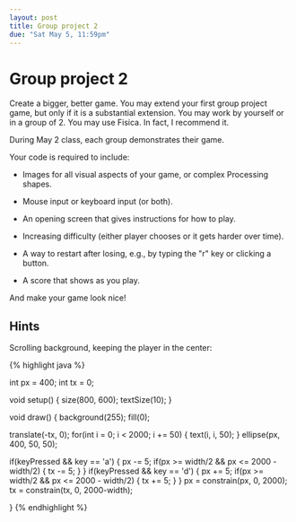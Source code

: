 ```yaml
---
layout: post
title: Group project 2
due: "Sat May 5, 11:59pm"
---
```


# Group project 2

Create a bigger, better game. You may extend your first group project game, but only if it is a substantial extension. You may work by yourself or in a group of 2. You may use Fisica. In fact, I recommend it.

During May 2 class, each group demonstrates their game.

Your code is required to include:

- Images for all visual aspects of your game, or complex Processing shapes.

- Mouse input or keyboard input (or both).

- An opening screen that gives instructions for how to play.

- Increasing difficulty (either player chooses or it gets harder over time).

- A way to restart after losing, e.g., by typing the "r" key or clicking a button.

- A score that shows as you play.
  
And make your game look nice!


## Hints

Scrolling background, keeping the player in the center:

{% highlight java %}

int px = 400;
int tx = 0;

void setup()
{
  size(800, 600);
  textSize(10);
}

void draw()
{
  background(255);
  fill(0);
  
  translate(-tx, 0);
  for(int i = 0; i < 2000; i += 50)
  {
    text(i, i, 50);
  }
  ellipse(px, 400, 50, 50);
  
  if(keyPressed && key == 'a')
  {
    px -= 5;
    if(px >= width/2 && px <= 2000 - width/2)
    {
      tx -= 5;
    }
  }
  if(keyPressed && key == 'd')
  {
    px += 5;
    if(px >= width/2 && px <= 2000 - width/2)
    {
      tx += 5;
    }
  }
  px = constrain(px, 0, 2000);
  tx = constrain(tx, 0, 2000-width);

}
{% endhighlight %}

